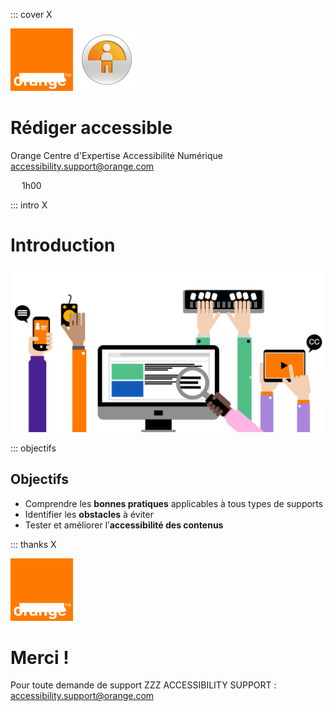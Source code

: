 ::: cover X

<img src="assets/images/orange-logo.svg" width="100" height="100" alt="Orange" loading="lazy" class="mb-3">
<img src="assets/images/a11y.svg" width="100" height="100" alt="" loading="lazy" class="mb-3">

# Rédiger accessible

Orange
Centre d'Expertise Accessibilité Numérique
[accessibility.support@orange.com](mailto:accessibility.support@orange.com)

<svg class="align-bottom" width="1em" height="1em" aria-hidden="true" focusable="false"><use xlink:href="assets/images/slayder-sprites.svg#clock-white"></use></svg> 1h00

::: intro X

# Introduction

<img alt="" src="assets/images/devices.svg" loading="lazy" class="h-50 img-fluid position-absolute bottom-0 start-50 translate-middle-x">

::: objectifs

## Objectifs

- Comprendre les **bonnes pratiques** applicables à tous types de supports
- Identifier les **obstacles** à éviter
- Tester et améliorer l’**accessibilité des contenus**

::: thanks X

<img src="assets/images/orange-logo.svg" width="100" height="100" alt="Orange" loading="lazy" class="mb-3">

# Merci !

Pour toute demande de support ZZZ ACCESSIBILITY SUPPORT : [accessibility.support@orange.com](mailto:accessibility.support@orange.com)
